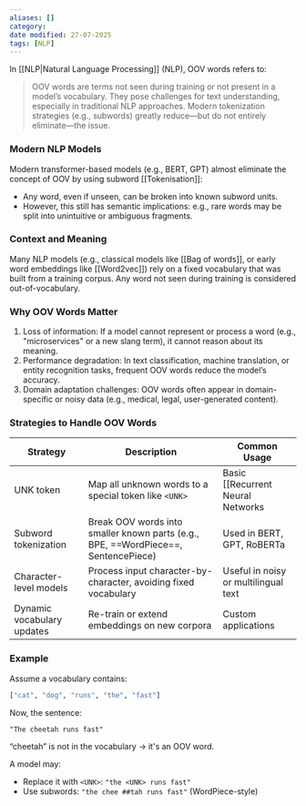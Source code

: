 ```yaml
---
aliases: []
category:
date modified: 27-07-2025
tags: [NLP]
---
```

In [[NLP|Natural Language Processing]] (NLP), OOV words refers to:

> OOV words are terms not seen during training or not present in a model’s vocabulary. They pose challenges for text understanding, especially in traditional NLP approaches. Modern tokenization strategies (e.g., subwords) greatly reduce—but do not entirely eliminate—the issue.
### Modern NLP Models

Modern transformer-based models (e.g., BERT, GPT) almost eliminate the concept of OOV by using subword [[Tokenisation]]:
- Any word, even if unseen, can be broken into known subword units.
- However, this still has semantic implications: e.g., rare words may be split into unintuitive or ambiguous fragments.

### Context and Meaning

Many NLP models (e.g., classical models like [[Bag of words]], or early word embeddings like [[Word2vec]]) rely on a fixed vocabulary that was built from a training corpus. Any word not seen during training is considered out-of-vocabulary.
### Why OOV Words Matter

1. Loss of information: If a model cannot represent or process a word (e.g., "microservices" or a new slang term), it cannot reason about its meaning.
2. Performance degradation: In text classification, machine translation, or entity recognition tasks, frequent OOV words reduce the model’s accuracy.
3. Domain adaptation challenges: OOV words often appear in domain-specific or noisy data (e.g., medical, legal, user-generated content).
### Strategies to Handle OOV Words

| Strategy                   | Description                                                                        | Common Usage                         |
| -------------------------- | ---------------------------------------------------------------------------------- | ------------------------------------ |
| UNK token                  | Map all unknown words to a special token like `<UNK>`                              | Basic [[Recurrent Neural Networks|RNN]] models, early NLP          |
| Subword tokenization       | Break OOV words into smaller known parts (e.g., BPE, ==WordPiece==, SentencePiece) | Used in BERT, GPT, RoBERTa           |
| Character-level models     | Process input character-by-character, avoiding fixed vocabulary                    | Useful in noisy or multilingual text |
| Dynamic vocabulary updates | Re-train or extend embeddings on new corpora                                       | Custom applications                  |
### Example

Assume a vocabulary contains:

```python
["cat", "dog", "runs", "the", "fast"]
```

Now, the sentence:

```text
"The cheetah runs fast"
```

 “cheetah” is not in the vocabulary → it's an OOV word.
 
 A model may:

   - Replace it with `<UNK>`: `"the <UNK> runs fast"`
   - Use subwords: `"the chee ##tah runs fast"` (WordPiece-style)




